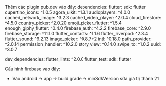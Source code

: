 Thêm các plugin pub.dev vào đây:
dependencies:
  flutter:
      sdk: flutter
  cupertino_icons: ^1.0.5
  agora_uikit: ^1.3.1
  audioplayers: ^4.0.0
  cached_network_image: ^3.2.3
  cached_video_player: ^2.0.4
  cloud_firestore: ^4.5.0
  country_picker: ^2.0.20
  emoji_picker_flutter: ^1.5.4
  enough_giphy_flutter: ^0.4.0
  firebase_auth: ^4.2.2
  firebase_core: ^2.9.0
  firebase_storage: ^11.1.0
  flutter_contacts: ^1.1.6
  flutter_riverpod: ^2.3.4
  flutter_sound: ^9.2.13
  image_picker: ^0.8.7+2
  intl: ^0.18.0
  path_provider: ^2.0.14
  permission_handler: ^10.2.0
  story_view: ^0.14.0
  swipe_to: ^1.0.2
  uuid: ^3.0.7

dev_dependencies:
  flutter_lints: ^2.0.0
  flutter_test:
    sdk: flutter

Cấu hình firebase vào đây:
  - Vào android -> app -> build.grade -> minSdkVersion sửa giá trị thành 21